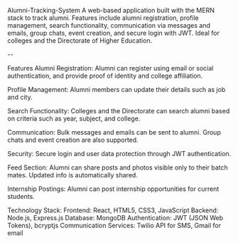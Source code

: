 Alumni-Tracking-System
A web-based application built with the MERN stack to track alumni. Features include alumni registration, profile management, search functionality, communication via messages and emails, group chats, event creation, and secure login with JWT. Ideal for colleges and the Directorate of Higher Education.

--

Features
Alumni Registration:
Alumni can register using email or social authentication, and provide proof of identity and college affiliation.

Profile Management:
Alumni members can update their details such as job and city.

Search Functionality:
Colleges and the Directorate can search alumni based on criteria such as year, subject, and college.

Communication:
Bulk messages and emails can be sent to alumni. Group chats and event creation are also supported.

Security:
Secure login and user data protection through JWT authentication.

Feed Section:
Alumni can share posts and photos visible only to their batch mates. Updated info is automatically shared.

Internship Postings:
Alumni can post internship opportunities for current students.

Technology Stack:
Frontend: React, HTML5, CSS3, JavaScript Backend: Node.js, Express.js Database: MongoDB Authentication: JWT (JSON Web Tokens), bcryptjs Communication Services: Twilio API for SMS, Gmail for email
